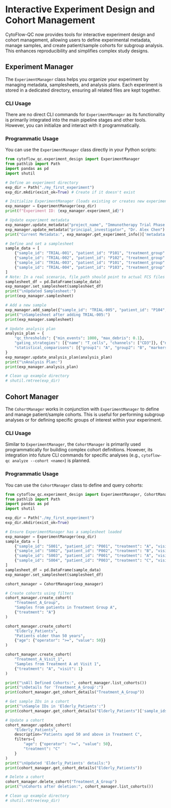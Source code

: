# Interactive Experiment Design and Cohort Management

CytoFlow-QC now provides tools for interactive experiment design and cohort management, allowing users to define experimental metadata, manage samples, and create patient/sample cohorts for subgroup analysis. This enhances reproducibility and simplifies complex study designs.

## Experiment Manager

The `ExperimentManager` class helps you organize your experiment by managing metadata, samplesheets, and analysis plans. Each experiment is stored in a dedicated directory, ensuring all related files are kept together.

### CLI Usage

There are no direct CLI commands for `ExperimentManager` as its functionality is primarily integrated into the main pipeline stages and other tools. However, you can initialize and interact with it programmatically.

### Programmatic Usage

You can use the `ExperimentManager` class directly in your Python scripts:

```python
from cytoflow_qc.experiment_design import ExperimentManager
from pathlib import Path
import pandas as pd
import shutil

# Define an experiment directory
exp_dir = Path("./my_first_experiment")
exp_dir.mkdir(exist_ok=True) # Create if it doesn't exist

# Initialize ExperimentManager (loads existing or creates new experiment)
exp_manager = ExperimentManager(exp_dir)
print(f"Experiment ID: {exp_manager.experiment_id}")

# Update experiment metadata
exp_manager.update_metadata("project_name", "Immunotherapy Trial Phase I")
exp_manager.update_metadata("principal_investigator", "Dr. Alex Chen")
print("Current Metadata:", exp_manager.get_experiment_info()['metadata'])

# Define and set a samplesheet
sample_data = [
    {"sample_id": "TRIAL-001", "patient_id": "P101", "treatment_group": "A", "day": 0, "age": 55, "file_path": "data/TRIAL-001.fcs", "batch": "B1", "condition": "Treated"},
    {"sample_id": "TRIAL-002", "patient_id": "P102", "treatment_group": "B", "day": 0, "age": 62, "file_path": "data/TRIAL-002.fcs", "batch": "B1", "condition": "Control"},
    {"sample_id": "TRIAL-003", "patient_id": "P101", "treatment_group": "A", "day": 7, "age": 55, "file_path": "data/TRIAL-003.fcs", "batch": "B2", "condition": "Treated"},
    {"sample_id": "TRIAL-004", "patient_id": "P103", "treatment_group": "A", "day": 0, "age": 48, "file_path": "data/TRIAL-004.fcs", "batch": "B2", "condition": "Treated"},
]
# Note: In a real scenario, file_path should point to actual FCS files
samplesheet_df = pd.DataFrame(sample_data)
exp_manager.set_samplesheet(samplesheet_df)
print("\nUpdated Samplesheet:")
print(exp_manager.samplesheet)

# Add a new sample
exp_manager.add_sample({"sample_id": "TRIAL-005", "patient_id": "P104", "treatment_group": "C", "day": 0, "age": 38, "file_path": "data/TRIAL-005.fcs", "batch": "B3", "condition": "Control"})
print("\nSamplesheet after adding TRIAL-005:")
print(exp_manager.samplesheet)

# Update analysis plan
analysis_plan = {
    "qc_thresholds": {"min_events": 1000, "max_debris": 0.1},
    "gating_strategies": [{"name": "T_cells", "channels": ["CD3"]}, {"name": "B_cells", "channels": ["CD19"]}],
    "statistical_comparisons": [{"group1": "A", "group2": "B", "markers": ["CD4", "CD8"]}],
}
exp_manager.update_analysis_plan(analysis_plan)
print("\nAnalysis Plan:")
print(exp_manager.analysis_plan)

# Clean up example directory
# shutil.rmtree(exp_dir)
```

## Cohort Manager

The `CohortManager` works in conjunction with `ExperimentManager` to define and manage patient/sample cohorts. This is useful for performing subgroup analyses or for defining specific groups of interest within your experiment.

### CLI Usage

Similar to `ExperimentManager`, the `CohortManager` is primarily used programmatically for building complex cohort definitions. However, its integration into future CLI commands for specific analyses (e.g., `cytoflow-qc analyze --cohort <name>`) is planned.

### Programmatic Usage

You can use the `CohortManager` class to define and query cohorts:

```python
from cytoflow_qc.experiment_design import ExperimentManager, CohortManager
from pathlib import Path
import pandas as pd
import shutil

exp_dir = Path("./my_first_experiment")
exp_dir.mkdir(exist_ok=True)

# Ensure ExperimentManager has a samplesheet loaded
exp_manager = ExperimentManager(exp_dir)
sample_data = [
    {"sample_id": "S001", "patient_id": "P001", "treatment": "A", "visit": 1, "age": 30},
    {"sample_id": "S002", "patient_id": "P002", "treatment": "B", "visit": 1, "age": 45},
    {"sample_id": "S003", "patient_id": "P001", "treatment": "A", "visit": 2, "age": 30},
    {"sample_id": "S004", "patient_id": "P003", "treatment": "C", "visit": 1, "age": 60},
]
samplesheet_df = pd.DataFrame(sample_data)
exp_manager.set_samplesheet(samplesheet_df)

cohort_manager = CohortManager(exp_manager)

# Create cohorts using filters
cohort_manager.create_cohort(
    "Treatment_A_Group",
    "Samples from patients in Treatment Group A",
    {"treatment": "A"}
)

cohort_manager.create_cohort(
    "Elderly_Patients",
    "Patients older than 50 years",
    {"age": {"operator": ">=", "value": 50}}
)

cohort_manager.create_cohort(
    "Treatment_A_Visit_1",
    "Samples from Treatment A at Visit 1",
    {"treatment": "A", "visit": 1}
)

print("\nAll Defined Cohorts:", cohort_manager.list_cohorts())
print("\nDetails for 'Treatment_A_Group':")
print(cohort_manager.get_cohort_details("Treatment_A_Group"))

# Get sample IDs in a cohort
print("\nSample IDs in 'Elderly_Patients':")
print(cohort_manager.get_cohort_details("Elderly_Patients")['sample_ids'])

# Update a cohort
cohort_manager.update_cohort(
    "Elderly_Patients",
    description="Patients aged 50 and above in Treatment C",
    filters={
        "age": {"operator": ">=", "value": 50},
        "treatment": "C"
    }
)
print("\nUpdated 'Elderly_Patients' details:")
print(cohort_manager.get_cohort_details("Elderly_Patients"))

# Delete a cohort
cohort_manager.delete_cohort("Treatment_A_Group")
print("\nCohorts after deletion:", cohort_manager.list_cohorts())

# Clean up example directory
# shutil.rmtree(exp_dir)
```




